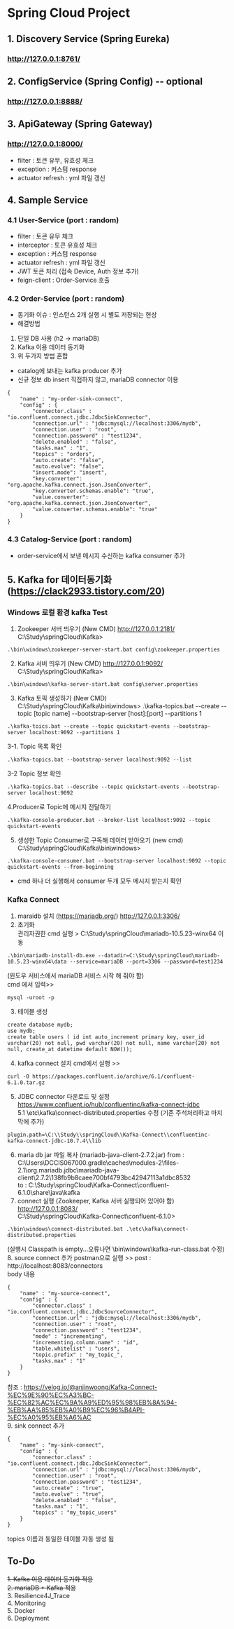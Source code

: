 # Spring Cloud Project

## 1. Discovery Service (Spring Eureka)
### http://127.0.0.1:8761/
## 2. ConfigService (Spring Config) -- optional
### http://127.0.0.1:8888/
## 3. ApiGateway (Spring Gateway)
### http://127.0.0.1:8000/
- filter : 토큰 유무, 유효성 체크
- exception : 커스텀 response
- actuator refresh : yml 파일 갱신

## 4. Sample Service
### 4.1 User-Service (port : random)
- filter : 토큰 유무 체크
- interceptor : 토큰 유효성 체크
- exception : 커스텀 response
- actuator refresh : yml 파일 갱신
- JWT 토큰 처리 (접속 Device, Auth 정보 추가)
- feign-client : Order-Service 호출

### 4.2 Order-Service (port : random)
- 동기화 이슈 : 인스턴스 2개 실행 시 별도 저장되는 현상
- 해결방법
1. 단일 DB 사용 (h2 -> mariaDB)
2. Kafka 이용 데이터 동기화
3. 위 두가지 방법 혼합 
- catalog에 보내는 kafka producer 추가
- 신규 정보 db insert 직접하지 않고, mariaDB connector 이용
```
{
    "name" : "my-order-sink-connect",
    "config" : {
        "connector.class" : "io.confluent.connect.jdbc.JdbcSinkConnector",
        "connection.url" : "jdbc:mysql://localhost:3306/mydb",
        "connection.user" : "root",
        "connection.password" : "test1234",
        "delete.enabled" : "false",
        "tasks.max" : "1",
        "topics" : "orders",
        "auto.create": "false",
        "auto.evolve": "false",
        "insert.mode": "insert",
        "key.converter": "org.apache.kafka.connect.json.JsonConverter",
        "key.converter.schemas.enable": "true",
        "value.converter": "org.apache.kafka.connect.json.JsonConverter",
        "value.converter.schemas.enable": "true"
    }
}
```

### 4.3 Catalog-Service (port : random)
- order-service에서 보낸 메시지 수신하는 kafka consumer 추가

## 5. Kafka for 데이터동기화 (https://clack2933.tistory.com/20)
### Windows 로컬 환경 kafka Test
1. Zookeeper 서버 띄우기 (New CMD) http://127.0.0.1:2181/  
C:\Study\springCloud\Kafka>
```
.\bin\windows\zookeeper-server-start.bat config\zookeeper.properties
```
2. Kafka 서버 띄우기 (New CMD)  http://127.0.0.1:9092/  
C:\Study\springCloud\Kafka>
```
.\bin\windows\kafka-server-start.bat config\server.properties
```
3. Kafka 토픽 생성하기 (New CMD)
C:\Study\springCloud\Kafka\bin\windows>
.\kafka-topics.bat --create --topic [topic name] --bootstrap-server [host]:[port] --partitions 1
```
.\kafka-toics.bat --create --topic quickstart-events --bootstrap-server localhost:9092 --partitions 1
```
3-1. Topic 목록 확인
```
.\kafka-topics.bat --bootstrap-server localhost:9092 --list
```
3-2 Topic 정보 확인
```
.\kafka-topics.bat --describe --topic quickstart-events --bootstrap-server localhost:9092
```
4.Producer로 Topic에 메시지 전달하기
```
.\kafka-console-producer.bat --broker-list localhost:9092 --topic quickstart-events
```
5. 생성한 Topic Consumer로 구독해 데이터 받아오기 (new cmd)
C:\Study\springCloud\Kafka\bin\windows>
```
.\kafka-console-consumer.bat --bootstrap-server localhost:9092 --topic quickstart-events --from-beginning
```
* cmd 하나 더 실행해서 consumer 두개 모두 메시지 받는지 확인

### Kafka Connect
1. maraidb 설치 (https://mariadb.org/)  http://127.0.0.1:3306/  
2. 초기화  
관리자권한 cmd 실행 > C:\Study\springCloud\mariadb-10.5.23-winx64 이동  
```
.\bin\mariadb-install-db.exe --datadir=C:\Study\springCloud\mariadb-10.5.23-winx64\data --service=mariaDB --port=3306 --password=test1234  
```
(윈도우 서비스에서 mariaDB 서비스 시작 해 줘야 함)  
cmd 에서 입력>> 
```
mysql -uroot -p  
```
3. 테이블 생성
```
create database mydb;  
use mydb;  
create table users ( id int auto_increment primary key, user_id varchar(20) not null, pwd varchar(20) not null, name varchar(20) not null, create_at datetime default NOW());  
```
4. kafka connect 설치
cmd에서 실행 >> 
```
curl -O https://packages.confluent.io/archive/6.1/confluent-6.1.0.tar.gz
```
5. JDBC connector 다운로드 및 설정
https://www.confluent.io/hub/confluentinc/kafka-connect-jdbc  
5.1 \etc\kafka\connect-distributed.properties 수정 (기존 주석처리하고 마지막에 추가)  
```
plugin.path=\C:\\Study\\springCloud\\Kafka-Connect\\confluentinc-kafka-connect-jdbc-10.7.4\\lib  
```
6. maria db jar 파일 복사 (mariadb-java-client-2.7.2.jar)
from : C:\Users\DCCIS067000\.gradle\caches\modules-2\files-2.1\org.mariadb.jdbc\mariadb-java-client\2.7.2\138fb9b8caee700bf4793bc42947113a1dbc8532  
to   : C:\Study\springCloud\Kafka-Connect\confluent-6.1.0\share\java\kafka  
7. connect 실행 (Zookeeper, Kafka 서버 실행되어 있어야 함)  http://127.0.0.1:8083/  
C:\Study\springCloud\Kafka-Connect\confluent-6.1.0>  
```
.\bin\windows\connect-distributed.bat .\etc\kafka\connect-distributed.properties  
```
(실행시 Classpath is empty...오류나면 \bin\windows\kafka-run-class.bat 수정)  
8. source connect 추가 
postman으로 실행 >> post : http://localhost:8083/connectors  
body 내용  
```
{  
    "name" : "my-source-connect",  
    "config" : {  
        "connector.class" : "io.confluent.connect.jdbc.JdbcSourceConnector",  
        "connection.url" : "jdbc:mysql://localhost:3306/mydb",  
        "connection.user" : "root",  
        "connection.password" : "test1234",  
        "mode" : "incrementing", 
        "incrementing.column.name" : "id", 
        "table.whitelist" : "users",    
        "topic.prefix" : "my_topic_", 
        "tasks.max" : "1" 
    }    
}  
```
참조 : https://velog.io/@anjinwoong/Kafka-Connect-%EC%9E%90%EC%A3%BC-%EC%82%AC%EC%9A%A9%ED%95%98%EB%8A%94-%EB%AA%85%EB%A0%B9%EC%96%B4API-%EC%A0%95%EB%A6%AC  
9. sink connect 추가 
```
{  
    "name" : "my-sink-connect",  
    "config" : {  
        "connector.class" : "io.confluent.connect.jdbc.JdbcSinkConnector",  
        "connection.url" : "jdbc:mysql://localhost:3306/mydb",  
        "connection.user" : "root",  
        "connection.password" : "test1234",  
        "auto.create" : "true",  
        "auto.evolve" : "true",  
        "delete.enabled" : "false",  
        "tasks.max" : "1", 
        "topics" : "my_topic_users"   
    }  
}
```
topics 이름과 동일한 테이블 자동 생성 됨    

## To-Do
~~1. Kafka 이용 데이터 동기화 적용~~  
~~2. mariaDB + Kafka 적용~~  
3. Resilience4J_Trace  
4. Monitoring  
5. Docker  
6. Deployment  